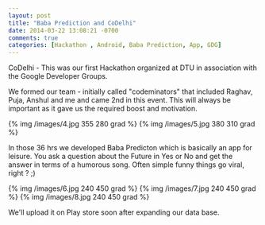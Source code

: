 ```yaml
---
layout: post
title: "Baba Prediction and CoDelhi"
date: 2014-03-22 13:08:21 -0700
comments: true
categories: [Hackathon , Android, Baba Prediction, App, GDG]
---
```


CoDelhi - This was our first Hackathon organized at DTU in association with the Google Developer Groups.

We formed our team - initially called "codeminators" that included Raghav, Puja, Anshul and me and came 2nd in this event.
This will always be important as it gave us the required boost and motivation.



{% img /images/4.jpg 355 280 grad %}
{% img /images/5.jpg 380 310 grad %}





In those 36 hrs we developed Baba Predicton which is basically an app for leisure. You ask a question about the Future in Yes or No and get the answer in terms of a humorous song. Often simple funny things go viral, right ? ;)

{% img  /images/6.jpg 240 450 grad %}
{% img  /images/7.jpg 240 450 grad %}
{% img  /images/8.jpg 240 450 grad %}


We'll upload it on Play store soon after expanding our data base.
